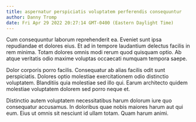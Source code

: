 ```yaml
---
title: aspernatur perspiciatis voluptatem perferendis consequuntur
author: Danny Tromp
date: Fri Apr 29 2022 20:27:14 GMT-0400 (Eastern Daylight Time)
---
```

Cum consequuntur laborum reprehenderit ea. Eveniet sunt ipsa repudiandae et dolores eius. Et ad in tempore laudantium delectus facilis in rem minima. Totam dolores omnis modi rerum quod quisquam optio. Ab atque veritatis odio maxime voluptas occaecati numquam tempora saepe.

 Dolor corporis porro facilis. Consequatur ab alias facilis odit sunt perspiciatis. Dolores optio molestiae exercitationem odio distinctio voluptatem. Blanditiis quia molestiae sed illo qui. Earum architecto quidem molestiae voluptatem dolorem sed porro neque et.

 Distinctio autem voluptatem necessitatibus harum dolorum iure quo consequatur accusamus. In doloribus quae nobis maiores harum aut qui eum. Eius ut omnis sit nesciunt id ullam totam. Quam harum animi.